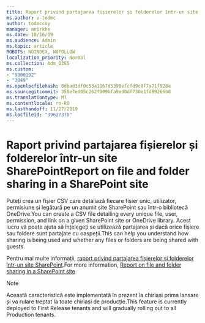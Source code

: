 ```yaml
---
title: Raport privind partajarea fișierelor și folderelor într-un site SharePoint
ms.author: v-todmc
author: todmccoy
manager: mnirkhe
ms.date: 10/16/19
ms.audience: Admin
ms.topic: article
ROBOTS: NOINDEX, NOFOLLOW
localization_priority: Normal
ms.collection: Adm_O365
ms.custom:
- "9000192"
- "3049"
ms.openlocfilehash: 8dbad3df0c53a1167d5399efcfd9c0f7a71f928a
ms.sourcegitcommit: 358e7ed05c262f909bfa9ed0df730e1fd89266b8
ms.translationtype: MT
ms.contentlocale: ro-RO
ms.lasthandoff: 11/27/2019
ms.locfileid: "39627370"
---
```

# <a name="report-on-file-and-folder-sharing-in-a-sharepoint-site"></a><span data-ttu-id="d55dd-102">Raport privind partajarea fișierelor și folderelor într-un site SharePoint</span><span class="sxs-lookup"><span data-stu-id="d55dd-102">Report on file and folder sharing in a SharePoint site</span></span>

<span data-ttu-id="d55dd-103">Puteți crea un fișier CSV care detaliază fiecare fișier unic, utilizator, permisiune și legătură pe un anumit site SharePoint sau într-o bibliotecă OneDrive.</span><span class="sxs-lookup"><span data-stu-id="d55dd-103">You can create a CSV file detailing every unique file, user, permission, and link on a given SharePoint site or OneDrive library.</span></span> <span data-ttu-id="d55dd-104">Acest lucru vă poate ajuta să înțelegeți se utilizează partajarea și dacă orice fișiere sau foldere sunt partajate cu oaspeții.</span><span class="sxs-lookup"><span data-stu-id="d55dd-104">This can help you understand how sharing is being used and whether any files or folders are being shared with guests.</span></span>

<span data-ttu-id="d55dd-105">Pentru mai multe informații, [raport privind partajarea fișierelor și folderelor într-un site SharePoint](https://docs.microsoft.com/sharepoint/sharing-reports).</span><span class="sxs-lookup"><span data-stu-id="d55dd-105">For more information, [Report on file and folder sharing in a SharePoint site](https://docs.microsoft.com/sharepoint/sharing-reports).</span></span>

> [!NOTE]
> <span data-ttu-id="d55dd-106">Această caracteristică este implementată în prezent la chiriași prima lansare și va rulare treptat la toate chiriași de producție.</span><span class="sxs-lookup"><span data-stu-id="d55dd-106">This feature is currently deployed to First Release tenants and will gradually rolling out to all Production tenants.</span></span>